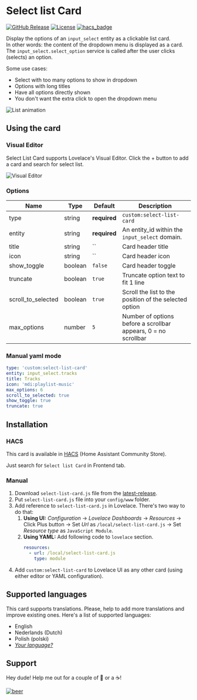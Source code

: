 # Select list Card

[![GitHub Release][releases-shield]][releases]
[![License][license-shield]](LICENSE.md)
[![hacs_badge](https://img.shields.io/badge/HACS-default-orange.svg?style=for-the-badge)](https://github.com/custom-components/hacs)

Display the options of an `input_select` entity as a clickable list card.   
In other words: the content of the dropdown menu is displayed as a card.  
The `input_select.select_option` service is called after the user clicks (selects) an option.

Some use cases:
* Select with too many options to show in dropdown
* Options with long titles
* Have all options directly shown 
* You don't want the extra click to open the dropdown menu  

![List animation][card-scroll-gif]


## Using the card

### Visual Editor

Select List Card supports Lovelace's Visual Editor. Click the + button to add a card and search for select list.

![Visual Editor][visual-editor]

### Options

| Name               | Type    | Default      | Description                                                                 |
| ------------------ | ------- | ------------ | --------------------------------------------------------------------------- |
| type               | string  | **required** | `custom:select-list-card`                                                   |
| entity             | string  | **required** | An entity_id within the `input_select` domain.                              |
| title              | string  |  ``          | Card header title                                                           |
| icon               | string  |  ``          | Card header icon                                                            |
| show_toggle        | boolean | `false`      | Card header toggle                                                          |
| truncate           | boolean | `true`       | Truncate option text to fit 1 line                                          |
| scroll_to_selected | boolean | `true`       | Scroll the list to the position of the selected option                      |
| max_options        | number  | `5`          | Number of options before a scrollbar appears, 0 = no scrollbar              |



### Manual yaml mode

```yaml
type: 'custom:select-list-card'
entity: input_select.tracks
title: Tracks
icon: 'mdi:playlist-music'
max_options: 6
scroll_to_selected: true
show_toggle: true
truncate: true
```


## Installation

### HACS

This card is available in [HACS][hacs] (Home Assistant Community Store).

Just search for `Select list Card` in Frontend tab.

### Manual

1. Download `select-list-card.js` file from the [latest-release].
2. Put `select-list-card.js` file into your `config/www` folder.
3. Add reference to `select-list-card.js` in Lovelace. There's two way to do that:
   1. **Using UI:** _Configuration_ → _Lovelace Dashboards_ → _Resources_ → Click Plus button → Set _Url_ as `/local/select-list-card.js` → Set _Resource type_ as `JavaScript Module`.
   2. **Using YAML:** Add following code to `lovelace` section.
      ```yaml
      resources:
        - url: /local/select-list-card.js
          type: module
      ```
4. Add `custom:select-list-card` to Lovelace UI as any other card (using either editor or YAML configuration).


## Supported languages

This card supports translations. Please, help to add more translations and improve existing ones. Here's a list of supported languages:

- English
- Nederlands (Dutch)
- Polish (polski)
- [_Your language?_][add-translation]

## Support

Hey dude! Help me out for a couple of :beers: or a :coffee:!

[![beer](https://www.buymeacoffee.com/assets/img/custom_images/black_img.png)](https://www.buymeacoffee.com/mattijsha)

<!-- References -->

[hacs]: https://hacs.xyz
[visual-editor]: https://raw.githubusercontent.com/mattieha/select-list-card/master/assets/visual_editor.png
[card-scroll-gif]: https://raw.githubusercontent.com/mattieha/select-list-card/master/assets/card_scroll.gif
[latest-release]: https://github.com/mattieha/select-list-card/releases/latest
[add-translation]: https://github.com/mattieha/select-list-card/tree/master/src/localize/languages
[releases-shield]: https://img.shields.io/github/release/mattieha/select-list-card.svg?style=for-the-badge
[releases]: https://github.com/mattieha/select-list-card/releases
[license-shield]: https://img.shields.io/github/license/mattieha/select-list-card.svg?style=for-the-badge
